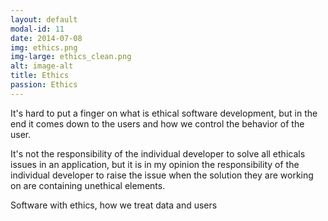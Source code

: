 ```yaml
---
layout: default
modal-id: 11
date: 2014-07-08
img: ethics.png
img-large: ethics_clean.png
alt: image-alt
title: Ethics
passion: Ethics
---
```


It's hard to put a finger on what is ethical software development, but in the end it comes down to the users and how we control the behavior of the user.

It's not the responsibility of the individual developer to solve all ethicals issues in an application, but it is in my opinion the responsibility of the individual developer to raise the issue when the solution they are working on are containing unethical elements.

Software with ethics, how we treat data and users